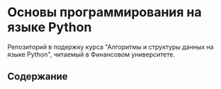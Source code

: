 # Основы программирования на языке Python

Репозиторий в подержку курса "Алгоритмы и структуры данных на языке Python", читаемый в Финансовом университете.

## Содержание

